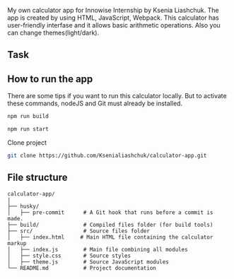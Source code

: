 
My own calculator app for Innowise Internship by Ksenia Liashchuk. The app is created by using HTML, JavaScript, Webpack. This calculator has user-friendly interfase and it allows basic arithmetic operations. Also you can change themes(light/dark).

## Task
 



## How to run the app

There are some tips if you want to run this calculator locally. But to activate these commands, nodeJS and Git must already be installed.

```bash
npm run build
```
```bash
npm run start
```

Clone project

```bash
git clone https://github.com/Ksenialiashchuk/calculator-app.git
```
## File structure

```
calculator-app/
|
├── husky/
│   ├── pre-commit      # A Git hook that runs before a commit is made.
├── build/              # Compiled files folder (for build tools)
├── src/                # Source files folder
│   ├── index.html     # Main HTML file containing the calculator markup
│   ├── index.js        # Main file combining all modules
│   ├── style.css       # Source styles
│   ├── theme.js        # Source JavaScript modules    
└── README.md           # Project documentation
```

